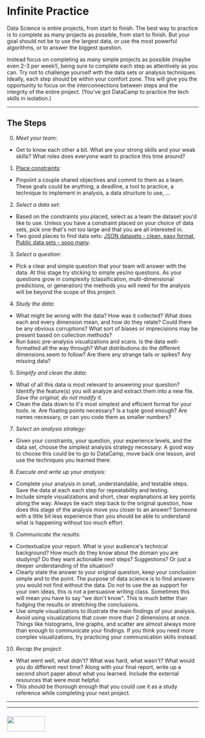 # Infinite Practice

Data Science is entire projects, from start to finish.  The best way to practice is to complete as many projects as possible, from start to finish.  But your goal should not be to use the largest data, or use the most powerful algorithms, or to answer the biggest question.  

Instead focus on completing as many simple projects as possible (maybe even 2-3 per week!), being sure to complete each step as attentively as you can.  Try not to challenge yourself with the data sets or analysis techniques. Ideally, each step should be within your comfort zone.  This will give you the opportunity to focus on the interconnections between steps and the integrity of the entire project.  (You've got DataCamp to practice the tech skills in isolation.)


___


## The Steps 

0. _Meet your team:_
  * Get to know each other a bit.  What are your strong skills and your weak skills?  What roles does everyone want to practice this time around?  
1. [Place constraints](./constraining-for-success.md):
  * Pinpoint a couple shared objectives and commit to them as a team.  These goals could be anything; a deadline, a tool to practice, a technique to implement in analysis, a data structure to use, ...
2. _Select a data set:_
  * Based on the constraints you placed, select as a team the dataset you'd like to use.  Unless you have a constraint placed on your choice of data sets,  pick one that's not too large and that you are all interested in. 
  * Two good places to find data sets: [JSON datasets - clean, easy format](https://github.com/jdorfman/awesome-json-datasets), [Public data sets - sooo many](https://github.com/awesomedata/awesome-public-datasets).
3. _Select a question:_
  * Pick a clear and simple question that your team will answer with the data.  At this stage try sticking to simple yes/no questions. As your questions grow in complexity (classification, multi-dimensional predictions, or generation) the methods you will need for the analysis will be beyond the scope of this project.  
4. _Study the data:_
  * What might be wrong with the data? How was it collected? What does each and every dimension mean, and how do they relate?  Could there be any obvious corruptions? What sort of biases or imprecisions may be present based on collection methods?
  * Run basic pre-analysis visualizations and scans.  Is the data well-formatted all the way through? What distributions do the different dimensions seem to follow? Are there any strange tails or spikes? Any missing data?
5. _Simplify and clean the data:_
  * What of all this data is most relevant to answering your question?  Identify the feature(s) you will analyze and extract them into a new file. _Save the original, do not modify it._
  * Clean the data down to it's most simplest and efficient format for your tools.  ie. Are floating points necessary? Is a tuple good enough? Are names necessary, or can you code them as smaller numbers?
7. _Select an analysis strategy:_
  * Given your constraints, your question, your experience levels, and the data set, choose the simplest analysis strategy necessary.  A good way to choose this could be to go to DataCamp, move back one lesson, and use the techniques you learned there.
8. _Execute and write up your analysis:_
  * Complete your analysis in small, understandable, and testable steps.  Save the data at each each step for repeatability and testing.  
  * Include simple visualizations and short, clear explanations at key points along the way.  Always tie each step back to the original question, how does this stage of the analysis move you closer to an answer?  Someone with a little bit less experience than you should be able to understand what is happening without too much effort.  
9. _Communicate the results:_
  * Contextualize your report.  What is your audience's technical background? How much do they know about the domain you are studying?  Do they want actionable next steps? Suggestions? Or just a deeper understanding of the situation?
  * Clearly state the answer to your original question, keep your conclusion simple and to the point. The purpose of data science is to find answers you would not find without the data. Do not to use the as support for your own ideas, this is not a persuasive writing class. Sometimes this will mean you have to say "we don't know".  This is much better than fudging the results or stretching the conclusions.
  * Use simple visualizations to illustrate the main findings of your analysis.  Avoid using visualizations that cover more than 2 dimensions at once.  Things like histograms, line graphs, and scatter are almost always more than enough to communicate your findings.  If you think you need more complex visualizations, try practicing your communication skills instead.
10. _Recap the project:_
  * What went well, what didn't?  What was hard, what wasn't? What would you do different next time?  Along with your final report, write up a second short paper about what you learned.  Include the external resources that were most helpful.  
  * This should be thorough enough that you could use it as a study reference while completing your next project.




___
___
### <a href="http://elewa.education/blog" target="_blank"><img src="https://user-images.githubusercontent.com/18554853/34921062-506450ae-f97d-11e7-875f-6feeb26ad72d.png" width="100" height="40"/></a>

